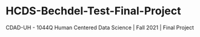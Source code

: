 # HCDS-Bechdel-Test-Final-Project
CDAD-UH - 1044Q Human Centered Data Science | Fall 2021 | Final Project
